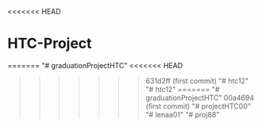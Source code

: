 <<<<<<< HEAD
# HTC-Project
=======
"# graduationProjectHTC" 
<<<<<<< HEAD
>>>>>>> 631d2ff (first commit)
"# htc12" 
"# htc12" 
=======
"# graduationProjectHTC" 
>>>>>>> 00a4694 (first commit)
"# projectHTC00" 
"# lenaa01" 
"# proj88" 
